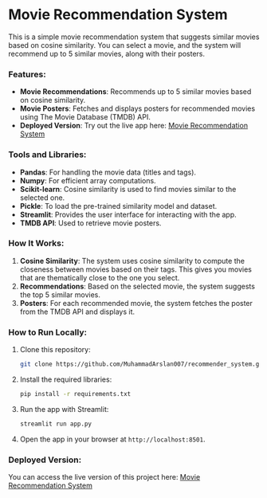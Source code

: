 # Movie Recommendation System

This is a simple movie recommendation system that suggests similar movies based on cosine similarity. You can select a movie, and the system will recommend up to 5 similar movies, along with their posters.

### Features:
- **Movie Recommendations**: Recommends up to 5 similar movies based on cosine similarity.
- **Movie Posters**: Fetches and displays posters for recommended movies using The Movie Database (TMDB) API.
- **Deployed Version**: Try out the live app here: [Movie Recommendation System](https://myrecommendersystem.streamlit.app)

### Tools and Libraries:
- **Pandas**: For handling the movie data (titles and tags).
- **Numpy**: For efficient array computations.
- **Scikit-learn**: Cosine similarity is used to find movies similar to the selected one.
- **Pickle**: To load the pre-trained similarity model and dataset.
- **Streamlit**: Provides the user interface for interacting with the app.
- **TMDB API**: Used to retrieve movie posters.

### How It Works:
1. **Cosine Similarity**: The system uses cosine similarity to compute the closeness between movies based on their tags. This gives you movies that are thematically close to the one you select.
2. **Recommendations**: Based on the selected movie, the system suggests the top 5 similar movies.
3. **Posters**: For each recommended movie, the system fetches the poster from the TMDB API and displays it.

### How to Run Locally:
1. Clone this repository:
   ```bash
   git clone https://github.com/MuhammadArslan007/recommender_system.git
   ```
2. Install the required libraries:
   ```bash
   pip install -r requirements.txt
   ```
3. Run the app with Streamlit:
   ```bash
   streamlit run app.py
   ```
4. Open the app in your browser at `http://localhost:8501`.

### Deployed Version:
You can access the live version of this project here: [Movie Recommendation System](https://myrecommendersystem.streamlit.app)



